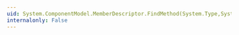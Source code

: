 ```yaml
---
uid: System.ComponentModel.MemberDescriptor.FindMethod(System.Type,System.String,System.Type[],System.Type)
internalonly: False
---
```

